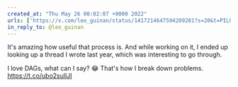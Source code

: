 ```yaml
---
created_at: "Thu May 26 00:02:07 +0000 2022"
urls: ['https://x.com/leo_guinan/status/1417214647594209281?s=20&t=PILO1NKuW21LzBWQ5842fQ']
in_reply_to: @leo_guinan
---
```


It's amazing how useful that process is. And while working on it, I ended up looking up a thread I wrote last year, which was interesting to go through.

I love DAGs, what can I say? 😂 That's how I break down problems.
https://t.co/ubo2sullJI